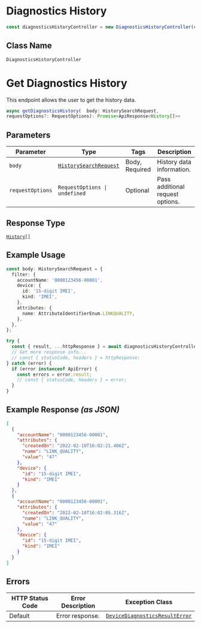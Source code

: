 # Diagnostics History

```ts
const diagnosticsHistoryController = new DiagnosticsHistoryController(client);
```

## Class Name

`DiagnosticsHistoryController`


# Get Diagnostics History

This endpoint allows the user to get the history data.

```ts
async getDiagnosticsHistory(  body: HistorySearchRequest,
requestOptions?: RequestOptions): Promise<ApiResponse<History[]>>
```

## Parameters

| Parameter | Type | Tags | Description |
|  --- | --- | --- | --- |
| `body` | [`HistorySearchRequest`](../../doc/models/history-search-request.md) | Body, Required | History data information. |
| `requestOptions` | `RequestOptions \| undefined` | Optional | Pass additional request options. |

## Response Type

[`History[]`](../../doc/models/history.md)

## Example Usage

```ts
const body: HistorySearchRequest = {
  filter: {
    accountName: '0000123456-00001',
    device: {
      id: '15-digit IMEI',
      kind: 'IMEI',
    },
    attributes: {
      name: AttributeIdentifierEnum.LINKQUALITY,
    },
  },
};

try {
  const { result, ...httpResponse } = await diagnosticsHistoryController.getDiagnosticsHistory(body);
  // Get more response info...
  // const { statusCode, headers } = httpResponse;
} catch (error) {
  if (error instanceof ApiError) {
    const errors = error.result;
    // const { statusCode, headers } = error;
  }
}
```

## Example Response *(as JSON)*

```json
[
  {
    "accountName": "0000123456-00001",
    "attributes": {
      "createdOn": "2022-02-10T16:02:21.406Z",
      "name": "LINK_QUALITY",
      "value": "47"
    },
    "device": {
      "id": "15-digit IMEI",
      "kind": "IMEI"
    }
  },
  {
    "accountName": "0000123456-00001",
    "attributes": {
      "createdOn": "2022-02-10T16:02:05.316Z",
      "name": "LINK_QUALITY",
      "value": "47"
    },
    "device": {
      "id": "15-digit IMEI",
      "kind": "IMEI"
    }
  }
]
```

## Errors

| HTTP Status Code | Error Description | Exception Class |
|  --- | --- | --- |
| Default | Error response. | [`DeviceDiagnosticsResultError`](../../doc/models/device-diagnostics-result-error.md) |

